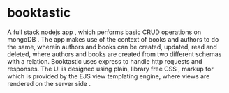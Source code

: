 # booktastic
A full stack nodejs app , which performs basic CRUD operations on mongoDB . The app makes use of the context of books and authors to do the same, wherein authors and books can be created, updated, read and deleted, where authors and books are created from two different schemas with a relation. Booktastic uses express to handle http requests and responses. The  UI is designed using plain, library free CSS , markup for which is provided by the EJS view templating engine, where views are rendered on the server side .
